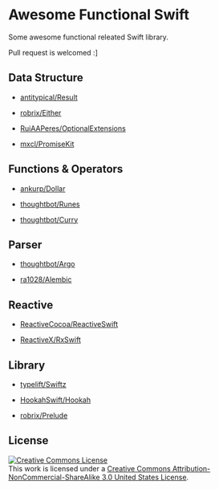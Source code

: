# Awesome Functional Swift

Some awesome functional releated Swift library.

Pull request is welcomed :]

## Data Structure

- [antitypical/Result](https://github.com/antitypical/Result)

- [robrix/Either](https://github.com/robrix/Either)

- [RuiAAPeres/OptionalExtensions](https://github.com/RuiAAPeres/OptionalExtensions)

- [mxcl/PromiseKit](https://github.com/mxcl/PromiseKit)

## Functions & Operators

- [ankurp/Dollar](https://github.com/ankurp/Dollar)

- [thoughtbot/Runes](https://github.com/thoughtbot/Runes)

- [thoughtbot/Curry](https://github.com/thoughtbot/Curry)

## Parser

- [thoughtbot/Argo](https://github.com/thoughtbot/Argo)

- [ra1028/Alembic](https://github.com/ra1028/Alembic)

## Reactive

- [ReactiveCocoa/ReactiveSwift](https://github.com/ReactiveCocoa/ReactiveSwift)

- [ReactiveX/RxSwift](https://github.com/ReactiveX/RxSwift)

## Library

- [typelift/Swiftz](https://github.com/typelift/Swiftz)

- [HookahSwift/Hookah](https://github.com/HookahSwift/Hookah)

- [robrix/Prelude](https://github.com/robrix/Prelude)

## License

<a rel="license" href="http://creativecommons.org/licenses/by-nc-sa/3.0/us/"><img alt="Creative Commons License" style="border-width:0" src="https://i.creativecommons.org/l/by-nc-sa/3.0/us/88x31.png" /></a><br />This work is licensed under a <a rel="license" href="http://creativecommons.org/licenses/by-nc-sa/3.0/us/">Creative Commons Attribution-NonCommercial-ShareAlike 3.0 United States License</a>.
